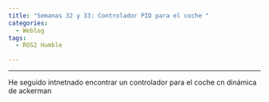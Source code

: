 ```yaml
---
title: "Semanas 32 y 33: Controlador PID para el coche "
categories:
  - Weblog
tags:
  - ROS2 Humble

---
```


---
He seguido intnetnado encontrar un controlador para el coche cn dinámica de ackerman
